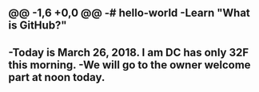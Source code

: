 @@ -1,6 +0,0 @@
-# hello-world
-Learn "What is GitHub?"
-
-Today is March 26, 2018. I am DC has only 32F this morning.
-We will go to the owner welcome part at noon today.
-
